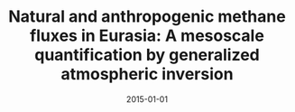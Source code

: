 ---
title: "Natural and anthropogenic methane fluxes in Eurasia: A mesoscale quantification by generalized atmospheric inversion"
collection: publications
permalink: /publication/2015-01-01-Berchet20155393
date: 2015-01-01
venue: 'Biogeosciences'
paperurl: 'https://doi.org/10.5194/bg-12-5393-2015'
citation: 'Berchet et al., <b>Natural and anthropogenic methane fluxes in Eurasia: A mesoscale quantification by generalized atmospheric inversion</b>, Biogeosciences, 2015, 10.5194/bg-12-5393-2015'
---